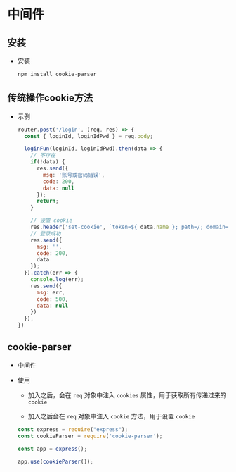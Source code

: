 # 中间件

## 安装

+ 安装

  ```js
  npm install cookie-parser
  ```

## 传统操作cookie方法

+ 示例

  ```js
  router.post('/login', (req, res) => {
    const { loginId, loginIdPwd } = req.body;

    loginFun(loginId, loginIdPwd).then(data => {
      // 不存在
      if(!data) {
        res.send({
          msg: '账号或密码错误',
          code: 200,
          data: null
        });
        return;
      }

      // 设置 cookie
      res.header('set-cookie', `token=${ data.name }; path=/; domain=localhost; max-age=3600`);
      // 登录成功
      res.send({
        msg: '',
        code: 200,
        data
      });
    }).catch(err => {
      console.log(err);
      res.send({
        msg: err,
        code: 500,
        data: null
      })
    });
  })
  ```

## cookie-parser

+ 中间件

+ 使用

  + 加入之后，会在 `req` 对象中注入 `cookies` 属性，用于获取所有传递过来的 `cookie`

  + 加入之后会在 `req` 对象中注入 `cookie` 方法，用于设置 `cookie`

  ```js
  const express = require("express");
  const cookieParser = require('cookie-parser');

  const app = express();

  app.use(cookieParser());
  ```
